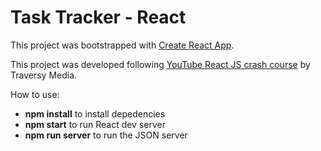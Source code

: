 # Task Tracker - React

This project was bootstrapped with [Create React App](https://github.com/facebook/create-react-app).

This project was developed following [YouTube React JS crash course](https://www.youtube.com/watch?v=w7ejDZ8SWv8) by Traversy Media.

How to use:

* __npm install__ to install depedencies
* __npm start__ to run React dev server
* __npm run server__ to run the JSON server


